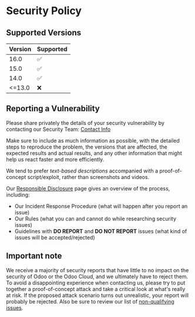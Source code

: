 # Security Policy

## Supported Versions

| Version | Supported          |
| ------- | ------------------ |
| 16.0    | :white_check_mark: |
| 15.0    | :white_check_mark: |
| 14.0    | :white_check_mark: |
| <=13.0  | :x:                |

## Reporting a Vulnerability

Please share privately the details of your security vulnerability by contacting our Security Team:
[Contact Info](https://www.odoo.com/security-report)

Make sure to include as much information as possible, with the detailed steps to reproduce the problem,
the versions that are affected, the expected results and actual results, and any other information that
might help us react faster and more efficiently.

We tend to prefer _text-based descriptions_ accompanied with a proof-of-concept script/exploit, rather
than screenshots and videos.

Our [Responsible Disclosure](https://www.odoo.com/security-report) page gives an overview of the
process, including:

 - Our Incident Response Procedure (what will happen after you report an issue)
 - Our Rules (what you can and cannot do while researching security issues)
 - Guidelines with **DO REPORT** and **DO NOT REPORT** issues
   (what kind of issues will be accepted/rejected)


## Important note

We receive a majority of security reports that have little to no impact on the security of Odoo or
the Odoo Cloud, and we ultimately have to reject them. To avoid a disappointing experience when
contacting us, please try to put together a proof-of-concept attack and take a critical look at
what's really at risk.
If the proposed attack scenario turns out unrealistic, your report will probably be rejected.
Also be sure to review our list of [non-qualifying issues](https://www.odoo.com/security-report#what).
